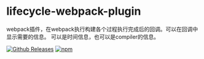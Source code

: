 # lifecycle-webpack-plugin

webpack插件，在webpack执行构建各个过程执行完成后的回调。可以在回调中显示需要的信息。
可以是时间信息，也可以是compiler的信息。

[![Github Releases](https://img.shields.io/github/downloads/lifecycle-webpack-plugin/lifecycle-webpack-plugin/latest/total.svg)]()
[![npm](https://img.shields.io/lifecycle-webpack-plugin/v/npm.svg)]()